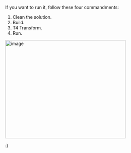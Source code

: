 If you want to run it, follow these four commandments:

1. Clean the solution.
2. Build.
3. T4 Transform.
4. Run.

<img width="382" height="311" alt="image" src="https://github.com/user-attachments/assets/e74b5474-4502-46ee-bd30-afcf2de5e3dc" />

:)
